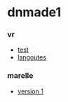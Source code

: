 # dnmade1

### vr
* [test](./tests/vr_0.html)
* [langoutes](./tests/vr_1.html)

### marelle
* [version 1](./marelle/marelle.html)
